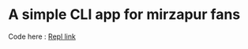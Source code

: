 # A simple CLI app for mirzapur fans

Code here : [Repl link](https://repl.it/@DakshJi/mirzapur-quiz#index.js)
